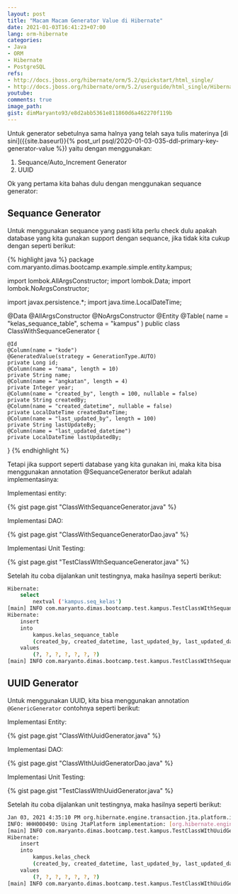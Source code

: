 ```yaml
---
layout: post
title: "Macam Macam Generator Value di Hibernate"
date: 2021-01-03T16:41:23+07:00
lang: orm-hibernate
categories:
- Java
- ORM
- Hibernate
- PostgreSQL
refs: 
- http://docs.jboss.org/hibernate/orm/5.2/quickstart/html_single/
- http://docs.jboss.org/hibernate/orm/5.2/userguide/html_single/Hibernate_User_Guide.html
youtube: 
comments: true
image_path: 
gist: dimMaryanto93/e8d2abb5361e811860d6a462270f119b
---
```


Untuk generator sebetulnya sama halnya yang telah saya tulis materinya [di sini]({{site.baseurl}}{% post_url psql/2020-01-03-035-ddl-primary-key-generator-value %}) yaitu 
dengan menggunakan:

1. Sequance/Auto_Increment Generator
2. UUID

Ok yang pertama kita bahas dulu dengan menggunakan sequance generator:

## Sequance Generator

Untuk menggunakan sequance yang pasti kita perlu check dulu apakah database yang kita gunakan support dengan sequance, jika tidak kita cukup dengan seperti berikut:

{% highlight java %}
package com.maryanto.dimas.bootcamp.example.simple.entity.kampus;

import lombok.AllArgsConstructor;
import lombok.Data;
import lombok.NoArgsConstructor;

import javax.persistence.*;
import java.time.LocalDateTime;

@Data
@AllArgsConstructor
@NoArgsConstructor
@Entity
@Table(
        name = "kelas_sequance_table",
        schema = "kampus"
)
public class ClassWithSequanceGenerator {

    @Id
    @Column(name = "kode")
    @GeneratedValue(strategy = GenerationType.AUTO)
    private Long id;
    @Column(name = "nama", length = 10)
    private String name;
    @Column(name = "angkatan", length = 4)
    private Integer year;
    @Column(name = "created_by", length = 100, nullable = false)
    private String createdBy;
    @Column(name = "created_datetime", nullable = false)
    private LocalDateTime createdDateTime;
    @Column(name = "last_updated_by", length = 100)
    private String lastUpdateBy;
    @Column(name = "last_updated_datetime")
    private LocalDateTime lastUpdatedBy;
}
{% endhighlight  %}

Tetapi jika support seperti database yang kita gunakan ini, maka kita bisa menggunakan annotation @SequanceGenerator berikut adalah implementasinya:

Implementasi entity:

{% gist page.gist "ClassWithSequanceGenerator.java" %}

Implementasi DAO:

{% gist page.gist "ClassWithSequanceGeneratorDao.java" %}

Implementasi Unit Testing:

{% gist page.gist "TestClassWIthSequanceGenerator.java" %}

Setelah itu coba dijalankan unit testingnya, maka hasilnya seperti berikut:

```bash
Hibernate: 
    select
        nextval ('kampus.seq_kelas')
[main] INFO com.maryanto.dimas.bootcamp.test.kampus.TestClassWIthSequanceGeneratorConstraint - inserted value: ClassWithSequanceGenerator(id=2, name=IPS 2, year=2001, createdBy=admin, createdDateTime=2021-01-03T16:21:50.589681300, lastUpdateBy=null, lastUpdatedBy=null)
Hibernate: 
    insert 
    into
        kampus.kelas_sequance_table
        (created_by, created_datetime, last_updated_by, last_updated_datetime, nama, angkatan, kode) 
    values
        (?, ?, ?, ?, ?, ?, ?)
[main] INFO com.maryanto.dimas.bootcamp.test.kampus.TestClassWIthSequanceGeneratorConstraint - destroy hibernate session!
```

## UUID Generator

Untuk menggunakan UUID, kita bisa menggunakan annotation ```@GenericGenerator``` contohnya seperti berikut:

Implementasi Entity:

{% gist page.gist "ClassWithUuidGenerator.java" %}

Implementasi DAO: 

{% gist page.gist "ClassWIthUuidGeneratorDao.java" %}

Implementasi Unit Testing:

{% gist page.gist "TestClassWIthUuidGenerator.java" %}

Setelah itu coba dijalankan unit testingnya, maka hasilnya seperti berikut:


```bash
Jan 03, 2021 4:35:10 PM org.hibernate.engine.transaction.jta.platform.internal.JtaPlatformInitiator initiateService
INFO: HHH000490: Using JtaPlatform implementation: [org.hibernate.engine.transaction.jta.platform.internal.NoJtaPlatform]
[main] INFO com.maryanto.dimas.bootcamp.test.kampus.TestClassWIthUuidGenerator - inserted value: ClassWithUuidGenerator(id=7eca938b-35af-4944-9a18-a3a13dd61112, name=IPS 2, year=2001, createdBy=admin, createdDateTime=2021-01-03T16:35:10.901056400, lastUpdateBy=null, lastUpdatedBy=null)
Hibernate: 
    insert 
    into
        kampus.kelas_check
        (created_by, created_datetime, last_updated_by, last_updated_datetime, nama, angkatan, kode) 
    values
        (?, ?, ?, ?, ?, ?, ?)
[main] INFO com.maryanto.dimas.bootcamp.test.kampus.TestClassWIthUuidGenerator - destroy hibernate session!
```